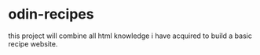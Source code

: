 # odin-recipes
this project will combine all html knowledge i have acquired to build a basic recipe website.
